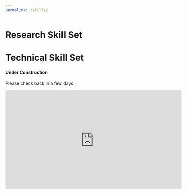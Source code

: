 ```yaml
---
permalink: /skills/
---
```


# Research Skill Set 


# Technical Skill Set

#### Under Construction

Please check back in a few days.

<iframe width="560" height="315" src="https://www.youtube.com/embed/fX69VKG0Ru8" title="YouTube video player" frameborder="0" allow="accelerometer; autoplay; clipboard-write; encrypted-media; gyroscope; picture-in-picture" allowfullscreen></iframe>

